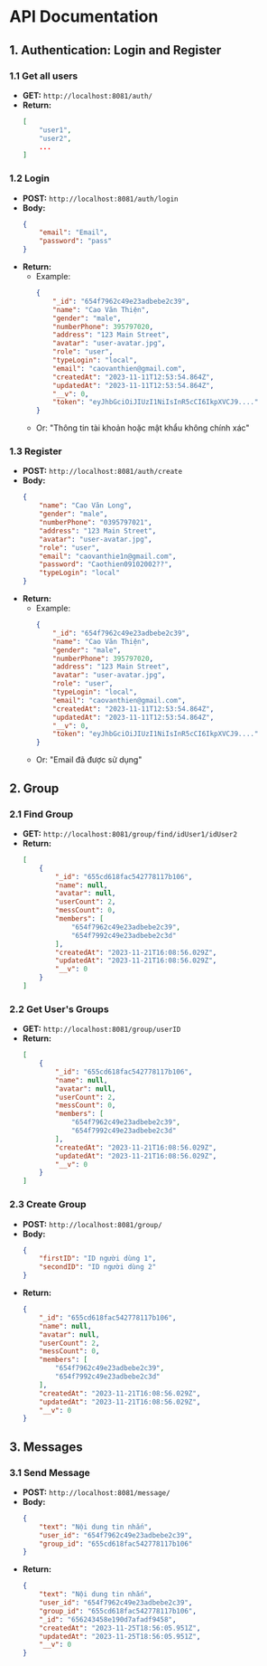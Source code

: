 # API Documentation

## 1. Authentication: Login and Register

### 1.1 Get all users

- **GET:** `http://localhost:8081/auth/`
- **Return:** 
    ```json
    [
        "user1",
        "user2",
        ...
    ]
    ```

### 1.2 Login

- **POST:** `http://localhost:8081/auth/login`
- **Body:**
    ```json
    {
        "email": "Email",
        "password": "pass"
    }
    ```
- **Return:**
    - Example:
        ```json
        {
            "_id": "654f7962c49e23adbebe2c39",
            "name": "Cao Văn Thiện",
            "gender": "male",
            "numberPhone": 395797020,
            "address": "123 Main Street",
            "avatar": "user-avatar.jpg",
            "role": "user",
            "typeLogin": "local",
            "email": "caovanthien@gmail.com",
            "createdAt": "2023-11-11T12:53:54.864Z",
            "updatedAt": "2023-11-11T12:53:54.864Z",
            "__v": 0,
            "token": "eyJhbGciOiJIUzI1NiIsInR5cCI6IkpXVCJ9...."
        }
        ```
    - Or: "Thông tin tài khoản hoặc mật khẩu không chính xác"

### 1.3 Register

- **POST:** `http://localhost:8081/auth/create`
- **Body:**
    ```json
    {
        "name": "Cao Văn Long",
        "gender": "male",
        "numberPhone": "0395797021",
        "address": "123 Main Street",
        "avatar": "user-avatar.jpg",
        "role": "user",
        "email": "caovanthie1n@gmail.com",
        "password": "Caothien09102002??",
        "typeLogin": "local"
    }
    ```
- **Return:**
    - Example:
        ```json
        {
            "_id": "654f7962c49e23adbebe2c39",
            "name": "Cao Văn Thiện",
            "gender": "male",
            "numberPhone": 395797020,
            "address": "123 Main Street",
            "avatar": "user-avatar.jpg",
            "role": "user",
            "typeLogin": "local",
            "email": "caovanthien@gmail.com",
            "createdAt": "2023-11-11T12:53:54.864Z",
            "updatedAt": "2023-11-11T12:53:54.864Z",
            "__v": 0,
            "token": "eyJhbGciOiJIUzI1NiIsInR5cCI6IkpXVCJ9...."
        }
        ```
    - Or: "Email đã được sử dụng"

## 2. Group

### 2.1 Find Group

- **GET:** `http://localhost:8081/group/find/idUser1/idUser2`
- **Return:**
    ```json
    [
        {
            "_id": "655cd618fac542778117b106",
            "name": null,
            "avatar": null,
            "userCount": 2,
            "messCount": 0,
            "members": [
                "654f7962c49e23adbebe2c39",
                "654f7992c49e23adbebe2c3d"
            ],
            "createdAt": "2023-11-21T16:08:56.029Z",
            "updatedAt": "2023-11-21T16:08:56.029Z",
            "__v": 0
        }
    ]
    ```

### 2.2 Get User's Groups

- **GET:** `http://localhost:8081/group/userID`
- **Return:**
    ```json
    [
        {
            "_id": "655cd618fac542778117b106",
            "name": null,
            "avatar": null,
            "userCount": 2,
            "messCount": 0,
            "members": [
                "654f7962c49e23adbebe2c39",
                "654f7992c49e23adbebe2c3d"
            ],
            "createdAt": "2023-11-21T16:08:56.029Z",
            "updatedAt": "2023-11-21T16:08:56.029Z",
            "__v": 0
        }
    ]
    ```

### 2.3 Create Group

- **POST:** `http://localhost:8081/group/`
- **Body:**
    ```json
    {
        "firstID": "ID người dùng 1",
        "secondID": "ID người dùng 2"
    }
    ```
- **Return:**
    ```json
    {
        "_id": "655cd618fac542778117b106",
        "name": null,
        "avatar": null,
        "userCount": 2,
        "messCount": 0,
        "members": [
            "654f7962c49e23adbebe2c39",
            "654f7992c49e23adbebe2c3d"
        ],
        "createdAt": "2023-11-21T16:08:56.029Z",
        "updatedAt": "2023-11-21T16:08:56.029Z",
        "__v": 0
    }
    ```

## 3. Messages

### 3.1 Send Message

- **POST:** `http://localhost:8081/message/`
- **Body:**
    ```json
    {
        "text": "Nội dung tin nhắn",
        "user_id": "654f7962c49e23adbebe2c39",
        "group_id": "655cd618fac542778117b106"
    }
    ```
- **Return:**
    ```json
    {
        "text": "Nội dung tin nhắn",
        "user_id": "654f7962c49e23adbebe2c39",
        "group_id": "655cd618fac542778117b106",
        "_id": "656243458e190d7afadf9458",
        "createdAt": "2023-11-25T18:56:05.951Z",
        "updatedAt": "2023-11-25T18:56:05.951Z",
        "__v": 0
    }
    ```
